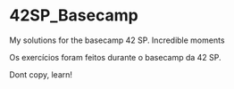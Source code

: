 # 42SP_Basecamp
My solutions for the basecamp 42 SP. Incredible moments 

Os exercícios foram feitos durante o basecamp da 42 SP. 

Dont copy, learn!
